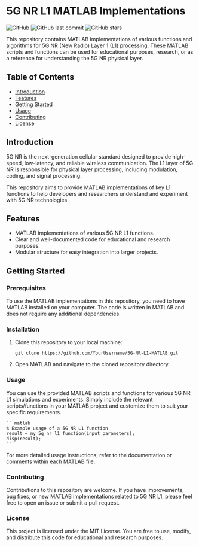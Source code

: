 # 5G NR L1 MATLAB Implementations

![GitHub](https://img.shields.io/github/license/nguyencanhtrung/matlab-5GNR)
![GitHub last commit](https://img.shields.io/github/last-commit/nguyencanhtrung/matlab-5GNR)
![GitHub stars](https://img.shields.io/github/stars/nguyencanhtrung/matlab-5GNR?style=social)

This repository contains MATLAB implementations of various functions and algorithms for 5G NR (New Radio) Layer 1 (L1) processing. These MATLAB scripts and functions can be used for educational purposes, research, or as a reference for understanding the 5G NR physical layer.

## Table of Contents

- [Introduction](#introduction)
- [Features](#features)
- [Getting Started](#getting-started)
- [Usage](#usage)
- [Contributing](#contributing)
- [License](#license)

## Introduction

5G NR is the next-generation cellular standard designed to provide high-speed, low-latency, and reliable wireless communication. The L1 layer of 5G NR is responsible for physical layer processing, including modulation, coding, and signal processing.

This repository aims to provide MATLAB implementations of key L1 functions to help developers and researchers understand and experiment with 5G NR technologies.

## Features

- MATLAB implementations of various 5G NR L1 functions.
- Clear and well-documented code for educational and research purposes.
- Modular structure for easy integration into larger projects.

## Getting Started

### Prerequisites

To use the MATLAB implementations in this repository, you need to have MATLAB installed on your computer. The code is written in MATLAB and does not require any additional dependencies.

### Installation

1. Clone this repository to your local machine:

   ```shell
   git clone https://github.com/YourUsername/5G-NR-L1-MATLAB.git
    ```

2. Open MATLAB and navigate to the cloned repository directory.

### Usage
You can use the provided MATLAB scripts and functions for various 5G NR L1 simulations and experiments. Simply include the relevant scripts/functions in your MATLAB project and customize them to suit your specific requirements.

    ```matlab
    % Example usage of a 5G NR L1 function
    result = my_5g_nr_l1_function(input_parameters);
    disp(result);
    ```
For more detailed usage instructions, refer to the documentation or comments within each MATLAB file.

### Contributing

Contributions to this repository are welcome. If you have improvements, bug fixes, or new MATLAB implementations related to 5G NR L1, please feel free to open an issue or submit a pull request.

### License
This project is licensed under the MIT License. You are free to use, modify, and distribute this code for educational and research purposes.
